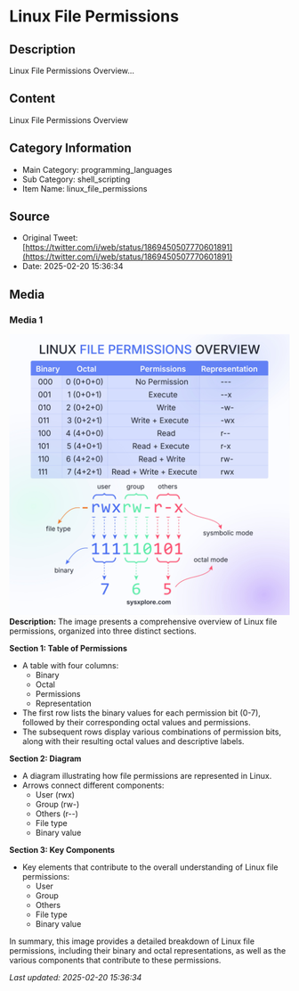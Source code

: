 # Linux File Permissions

## Description
Linux File Permissions Overview...

## Content
Linux File Permissions Overview

## Category Information

- Main Category: programming_languages
- Sub Category: shell_scripting
- Item Name: linux_file_permissions

## Source

- Original Tweet: [https://twitter.com/i/web/status/1869450507770601891](https://twitter.com/i/web/status/1869450507770601891)
- Date: 2025-02-20 15:36:34

## Media

### Media 1
![media_0](./media_0.jpg)
**Description:** The image presents a comprehensive overview of Linux file permissions, organized into three distinct sections.

**Section 1: Table of Permissions**

* A table with four columns:
	+ Binary
	+ Octal
	+ Permissions
	+ Representation
* The first row lists the binary values for each permission bit (0-7), followed by their corresponding octal values and permissions.
* The subsequent rows display various combinations of permission bits, along with their resulting octal values and descriptive labels.

**Section 2: Diagram**

* A diagram illustrating how file permissions are represented in Linux.
* Arrows connect different components:
	+ User (rwx)
	+ Group (rw-)
	+ Others (r--)
	+ File type
	+ Binary value

**Section 3: Key Components**

* Key elements that contribute to the overall understanding of Linux file permissions:
	+ User
	+ Group
	+ Others
	+ File type
	+ Binary value

In summary, this image provides a detailed breakdown of Linux file permissions, including their binary and octal representations, as well as the various components that contribute to these permissions.


*Last updated: 2025-02-20 15:36:34*